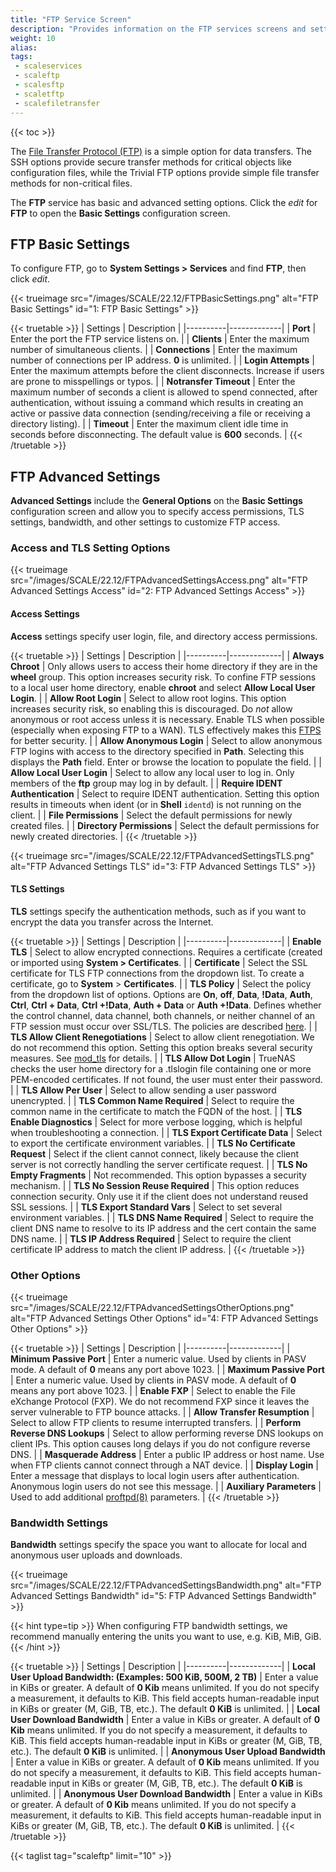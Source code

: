 ```yaml
---
title: "FTP Service Screen"
description: "Provides information on the FTP services screens and settings."
weight: 10
alias: 
tags:
 - scaleservices
 - scaleftp
 - scalesftp
 - scaletftp
 - scalefiletransfer
---
```


{{< toc >}}

The [File Transfer Protocol (FTP)](https://tools.ietf.org/html/rfc959) is a simple option for data transfers.
The SSH options provide secure transfer methods for critical objects like configuration files, while the Trivial FTP options provide simple file transfer methods for non-critical files.

The **FTP** service has basic and advanced setting options. 
Click the <i class="material-icons" aria-hidden="true" title="Configure">edit</i> for **FTP** to open the **Basic Settings** configuration screen.

## FTP Basic Settings

To configure FTP, go to **System Settings > Services** and find **FTP**, then click <i class="material-icons" aria-hidden="true" title="Configure">edit</i>.

{{< trueimage src="/images/SCALE/22.12/FTPBasicSettings.png" alt="FTP Basic Settings" id="1: FTP Basic Settings" >}}

{{< truetable >}}
| Settings | Description |
|----------|-------------|
| **Port** | Enter the port the FTP service listens on. |
| **Clients** | Enter the maximum number of simultaneous clients. |
| **Connections** | Enter the maximum number of connections per IP address. **0** is unlimited. |
| **Login Attempts** | Enter the maximum attempts before the client disconnects. Increase if users are prone to misspellings or typos. |
| **Notransfer Timeout** | Enter the maximum number of seconds a client is allowed to spend connected, after authentication, without issuing a command which results in creating an active or passive data connection (sending/receiving a file or receiving a directory listing). |
| **Timeout** | Enter the maximum client idle time in seconds before disconnecting. The default value is **600** seconds. |
{{< /truetable >}}

## FTP Advanced Settings
**Advanced Settings** include the **General Options** on the **Basic Settings** configuration screen and allow you to specify access permissions, TLS settings, bandwidth, and other settings to customize FTP access.

### Access and TLS Setting Options

{{< trueimage src="/images/SCALE/22.12/FTPAdvancedSettingsAccess.png" alt="FTP Advanced Settings Access" id="2: FTP Advanced Settings Access" >}}

#### Access Settings
**Access** settings specify user login, file, and directory access permissions.

{{< truetable >}}
| Settings | Description |
|----------|-------------|
| **Always Chroot** | Only allows users to access their home directory if they are in the **wheel** group. This option increases security risk. To confine FTP sessions to a local user home directory, enable **chroot** and select **Allow Local User Login**. |
| **Allow Root Login** | Select to allow root logins. This option increases security risk, so enabling this is discouraged. Do *not* allow anonymous or root access unless it is necessary. 
Enable TLS when possible (especially when exposing FTP to a WAN). TLS effectively makes this [FTPS](https://tools.ietf.org/html/rfc4217) for better security. |
| **Allow Anonymous Login** | Select to allow anonymous FTP logins with access to the directory specified in **Path**. Selecting this displays the **Path** field. Enter or browse the location to populate the field. |
| **Allow Local User Login** | Select to allow any local user to log in. Only members of the **ftp** group may log in by default. |
| **Require IDENT Authentication** | Select to require IDENT authentication. Setting this option results in timeouts when ident (or in **Shell** `identd`) is not running on the client. |
| **File Permissions** | Select the default permissions for newly created files. |
| **Directory Permissions** | Select the default permissions for newly created directories. |
{{< /truetable >}}

{{< trueimage src="/images/SCALE/22.12/FTPAdvancedSettingsTLS.png" alt="FTP Advanced Settings TLS" id="3: FTP Advanced Settings TLS" >}}

#### TLS Settings
**TLS** settings specify the authentication methods, such as if you want to encrypt the data you transfer across the Internet.

{{< truetable >}}
| Settings | Description |
|----------|-------------|
| **Enable TLS** | Select to allow encrypted connections. Requires a certificate (created or imported using **System > Certificates**. | 
| **Certificate** | Select the SSL certificate for TLS FTP connections from the dropdown list. To create a certificate, go to **System** > **Certificates**. |
| **TLS Policy** | Select the policy from the dropdown list of options. Options are **On**, **off**, **Data**, **!Data**, **Auth**, **Ctrl**, **Ctrl + Data**, **Ctrl +!Data**, **Auth + Data** or **Auth +!Data**. Defines whether the control channel, data channel, both channels, or neither channel of an FTP session must occur over SSL/TLS. The policies are described [here](http://www.proftpd.org/docs/directives/linked/config_ref_TLSRequired.html). |
| **TLS Allow Client Renegotiations** | Select to allow client renegotiation. We do not recommend this option. Setting this option breaks several security measures. See [mod_tls](http://www.proftpd.org/docs/contrib/mod_tls.html) for details. |
| **TLS Allow Dot Login** | TrueNAS checks the user home directory for a <file>.tlslogin</file> file containing one or more PEM-encoded certificates. If not found, the user must enter their password. |
| **TLS Allow Per User** | Select to allow sending a user password unencrypted. |
| **TLS Common Name Required** | Select to require the common name in the certificate to match the FQDN of the host. |
| **TLS Enable Diagnostics** | Select for more verbose logging, which is helpful when troubleshooting a connection. |
| **TLS Export Certificate Data** | Select to export the certificate environment variables. |
| **TLS No Certificate Request** | Select if the client cannot connect, likely because the client server is not correctly handling the server certificate request. |
| **TLS No Empty Fragments** | Not recommended. This option bypasses a security mechanism. |
| **TLS No Session Reuse Required** | This option reduces connection security. Only use it if the client does not understand reused SSL sessions. |
| **TLS Export Standard Vars** | Select to set several environment variables. |
| **TLS DNS Name Required** | Select to require the client DNS name to resolve to its IP address and the cert contain the same DNS name. |
| **TLS IP Address Required** | Select to require the client certificate IP address to match the client IP address. |
{{< /truetable >}}

### Other Options

{{< trueimage src="/images/SCALE/22.12/FTPAdvancedSettingsOtherOptions.png" alt="FTP Advanced Settings Other Options" id="4: FTP Advanced Settings Other Options" >}}

{{< truetable >}}
| Settings | Description |
|----------|-------------|
| **Minimum Passive Port** | Enter a numeric value. Used by clients in PASV mode. A default of **0** means any port above 1023. |
| **Maximum Passive Port** | Enter a numeric value. Used by clients in PASV mode. A default of **0** means any port above 1023. |
| **Enable FXP** | Select to enable the File eXchange Protocol (FXP). We do not recommend FXP since it leaves the server vulnerable to FTP bounce attacks. |
| **Allow Transfer Resumption** | Select to allow FTP clients to resume interrupted transfers. |
| **Perform Reverse DNS Lookups** | Select to allow performing reverse DNS lookups on client IPs. This option causes long delays if you do not configure reverse DNS. |
| **Masquerade Address** | Enter a public IP address or host name. Use when FTP clients cannot connect through a NAT device. |
| **Display Login** | Enter a message that displays to local login users after authentication. Anonymous login users do not see this message. |
| **Auxiliary Parameters** | Used to add additional [proftpd(8)](https://linux.die.net/man/8/proftpd) parameters. |
{{< /truetable >}}

### Bandwidth Settings
**Bandwidth** settings specify the space you want to allocate for local and anonymous user uploads and downloads.

{{< trueimage src="/images/SCALE/22.12/FTPAdvancedSettingsBandwidth.png" alt="FTP Advanced Settings Bandwidth" id="5: FTP Advanced Settings Bandwidth" >}}

{{< hint type=tip >}}
When configuring FTP bandwidth settings, we recommend manually entering the units you want to use, e.g. KiB, MiB, GiB.
{{< /hint >}}

{{< truetable >}}
| Settings | Description |
|----------|-------------|
| **Local User Upload Bandwidth: (Examples: 500 KiB, 500M, 2 TB)** | Enter a value in KiBs or greater. A default of **0 Kib** means unlimited. If you do not specify a measurement, it defaults to KiB. This field accepts human-readable input in KiBs or greater (M, GiB, TB, etc.). The default **0 KiB** is unlimited. |
| **Local User Download Bandwidth** | Enter a value in KiBs or greater. A default of **0 Kib** means unlimited. If you do not specify a measurement, it defaults to KiB. This field accepts human-readable input in KiBs or greater (M, GiB, TB, etc.). The default **0 KiB** is unlimited. |
| **Anonymous User Upload Bandwidth** | Enter a value in KiBs or greater. A default of **0 Kib** means unlimited. If you do not specify a measurement, it defaults to KiB. This field accepts human-readable input in KiBs or greater (M, GiB, TB, etc.). The default **0 KiB** is unlimited. |
| **Anonymous User Download Bandwidth** | Enter a value in KiBs or greater. A default of **0 Kib** means unlimited. If you do not specify a measurement, it defaults to KiB. This field accepts human-readable input in KiBs or greater (M, GiB, TB, etc.). The default **0 KiB** is unlimited. |
{{< /truetable >}}

{{< taglist tag="scaleftp" limit="10" >}}
